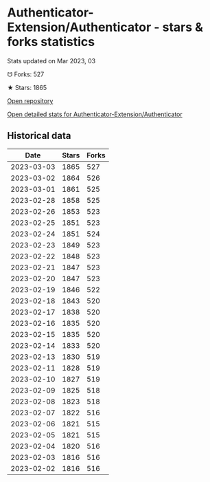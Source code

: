 # Authenticator-Extension/Authenticator - stars & forks statistics

Stats updated on Mar 2023, 03

☋ Forks: 527

★ Stars: 1865

[Open repository](https://github.com/Authenticator-Extension/Authenticator)

[Open detailed stats for Authenticator-Extension/Authenticator](https://reviewgithub.com/rep/Authenticator-Extension/Authenticator)

## Historical data
| Date | Stars | Forks |
|------|-------|-------|
| 2023-03-03 | 1865 | 527 | 
| 2023-03-02 | 1864 | 526 | 
| 2023-03-01 | 1861 | 525 | 
| 2023-02-28 | 1858 | 525 | 
| 2023-02-26 | 1853 | 523 | 
| 2023-02-25 | 1851 | 523 | 
| 2023-02-24 | 1851 | 524 | 
| 2023-02-23 | 1849 | 523 | 
| 2023-02-22 | 1848 | 523 | 
| 2023-02-21 | 1847 | 523 | 
| 2023-02-20 | 1847 | 523 | 
| 2023-02-19 | 1846 | 522 | 
| 2023-02-18 | 1843 | 520 | 
| 2023-02-17 | 1838 | 520 | 
| 2023-02-16 | 1835 | 520 | 
| 2023-02-15 | 1835 | 520 | 
| 2023-02-14 | 1833 | 520 | 
| 2023-02-13 | 1830 | 519 | 
| 2023-02-11 | 1828 | 519 | 
| 2023-02-10 | 1827 | 519 | 
| 2023-02-09 | 1825 | 518 | 
| 2023-02-08 | 1823 | 518 | 
| 2023-02-07 | 1822 | 516 | 
| 2023-02-06 | 1821 | 515 | 
| 2023-02-05 | 1821 | 515 | 
| 2023-02-04 | 1820 | 516 | 
| 2023-02-03 | 1816 | 516 | 
| 2023-02-02 | 1816 | 516 | 

